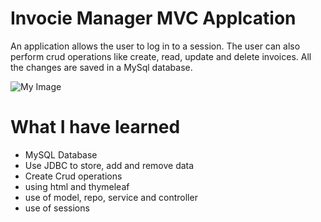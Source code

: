 # Invocie Manager MVC Applcation
An application allows the user to log in to a session. The user can also perform crud operations like create, read, update and delete invoices. All the changes are saved in a MySql database.

![My Image](invoice.png)
 
# What I have learned
* MySQL Database
* Use JDBC to store, add and remove data
* Create Crud operations
* using html and thymeleaf
* use of model, repo, service and controller
* use of sessions
